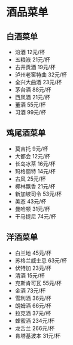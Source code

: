 # 酒品菜单
## 白酒菜单
- 汾酒	12元/杯
- 五粮液	21元/杯
- 古井贡酒	19元/杯
- 泸州老窖特曲	32元/杯
- 全兴大曲酒	23元/杯
- 茅台酒	88元/杯
- 西凤酒	21元/杯
- 董酒	55元/杯
- 习酒	99元/杯
## 鸡尾酒菜单
- 莫吉托	9元/杯
- 大都会	12元/杯
- 长岛冰茶	16元/杯
- 玛格丽特	14元/杯
- 古风	25元/杯
- 椰林飘香	21元/杯
- 新加坡司令	53元/杯
- 美态	43元/杯
- 曼哈顿	31元/杯
- 干马提尼	74元/杯
## 洋酒菜单
- 白兰地	45元/杯
- 苏格兰威士忌	63元/杯
- 伏特加	23元/杯
- 清酒	15元/杯
- 克斯肯可瓦	55元/杯
- 金酒	73元/杯
- 雪利酒	36元/杯
- 朗姆酒	66元/杯
- 拉克酒	37元/杯
- 蜂蜜酒	234元/杯
- 龙舌兰	266元/杯
- 肯塔基波本	31元/杯